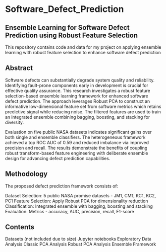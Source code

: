 # Software_Defect_Prediction

## Ensemble Learning for Software Defect Prediction using Robust Feature Selection
This repository contains code and data for my project on applying ensemble learning with robust feature selection to enhance software defect prediction

## Abstract
Software defects can substantially degrade system quality and reliability. Identifying fault-prone components early in development is crucial for effective quality assurance. This research investigates a robust feature selection-based ensemble learning framework for enhanced software defect prediction. The approach leverages Robust PCA to construct an informative low-dimensional feature set from software metrics which retains predictive signal while reducing noise. The filtered features are used to train an integrated ensemble combining bagging, boosting, and stacking for diversity.

Evaluation on five public NASA datasets indicates significant gains over both single and ensemble classifiers. The heterogeneous framework achieved a top ROC AUC of 0.59 and reduced imbalance via improved precision and recall. The results demonstrate the benefits of coupling robust transform-based feature engineering with deliberate ensemble design for advancing defect prediction capabilities.

## Methodology
The proposed defect prediction framework consists of:

Dataset Selection: 5 public NASA promise datasets - JM1, CM1, KC1, KC2, PC1
Feature Selection: Apply Robust PCA for dimensionality reduction
Classification: Integrated ensemble with bagging, boosting and stacking
Evaluation: Metrics - accuracy, AUC, precision, recall, F1-score

## Contents
Datasets (not included due to size)
Jupyter notebooks
Exploratory Data Analysis
Classic PCA Analysis
Robust PCA Analysis
Ensemble Framework
